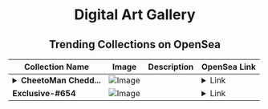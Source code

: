 <div align="center">

# Digital Art Gallery

## Trending Collections on OpenSea

| Collection Name                       | Image                                                                                     | Description                       | OpenSea Link                                                                                          |
|---------------------------------------|-------------------------------------------------------------------------------------------|-----------------------------------|--------------------------------------------------------------------------------------------------------|
| **<details><summary>CheetoMan Chedd...</summary>CheetoMan Chedda</details>** | ![Image](https://i.seadn.io/s/raw/files/9a08fd39b06d9b1bca56770652db437d.png?w=500&auto=format?w=200&auto=format) |  | <details><summary>Link</summary>[CheetoMan Chedda](https://opensea.io/collection/cheetoman-chedda)</details> |
| **Exclusive-#654** | ![Image](https://i.seadn.io/s/raw/files/dfd8af77435e39c1187fe8c627d22227.png?w=500&auto=format?w=200&auto=format) |  | <details><summary>Link</summary>[Exclusive-#654](https://opensea.io/collection/exclusive-654-38)</details> |

</div>